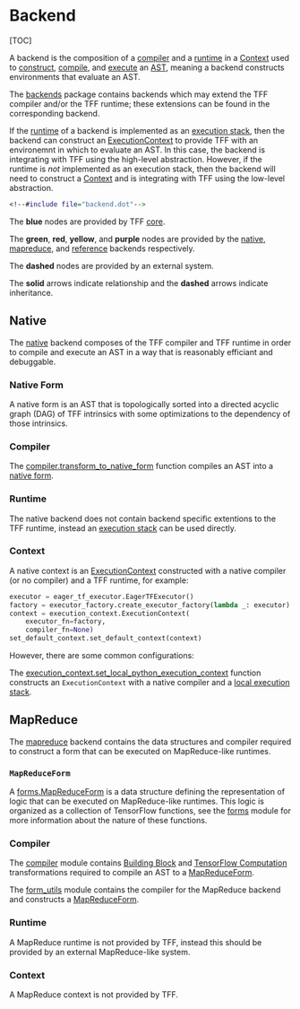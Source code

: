# Backend

[TOC]

A backend is the composition of a [compiler](compilation.md#compiler) and a
[runtime](execution.md#runtime) in a [Context](context.md#context) used to
[construct](tracing.md), [compile](compilation.md), and [execute](execution.md)
an [AST](compilation.md#ast), meaning a backend constructs environments that
evaluate an AST.

The
[backends](https://github.com/tensorflow/federated/blob/main/tensorflow_federated/python/core/backends)
package contains backends which may extend the TFF compiler and/or the TFF
runtime; these extensions can be found in the corresponding backend.

If the [runtime](execution.md#runtime) of a backend is implemented as an
[execution stack](execution.md#execution-stack), then the backend can construct
an [ExecutionContext](context.md#executioncontext) to provide TFF with an
environemnt in which to evaluate an AST. In this case, the backend is
integrating with TFF using the high-level abstraction. However, if the runtime
is *not* implemented as an execution stack, then the backend will need to
construct a [Context](context.md#context) and is integrating with TFF using the
low-level abstraction.

```dot
<!--#include file="backend.dot"-->
```

The **blue** nodes are provided by TFF
[core](https://github.com/tensorflow/federated/blob/main/tensorflow_federated/python/core).

The **green**, **red**, **yellow**, and **purple** nodes are provided by the
[native](#native), [mapreduce](#mapreduce), and [reference](#reference) backends
respectively.

The **dashed** nodes are provided by an external system.

The **solid** arrows indicate relationship and the **dashed** arrows indicate
inheritance.

## Native

The
[native](https://github.com/tensorflow/federated/blob/main/tensorflow_federated/python/core/backends/native)
backend composes of the TFF compiler and TFF runtime in order to compile and
execute an AST in a way that is reasonably efficiant and debuggable.

### Native Form

A native form is an AST that is topologically sorted into a directed acyclic
graph (DAG) of TFF intrinsics with some optimizations to the dependency of those
intrinsics.

### Compiler

The
[compiler.transform_to_native_form](https://github.com/tensorflow/federated/blob/main/tensorflow_federated/python/core/backends/native/compiler.py)
function compiles an AST into a [native form](#native-form).

### Runtime

The native backend does not contain backend specific extentions to the TFF
runtime, instead an [execution stack](execution.md#execution-stack) can be used
directly.

### Context

A native context is an [ExecutionContext](context.md#executioncontext)
constructed with a native compiler (or no compiler) and a TFF runtime, for
example:

```python
executor = eager_tf_executor.EagerTFExecutor()
factory = executor_factory.create_executor_factory(lambda _: executor)
context = execution_context.ExecutionContext(
    executor_fn=factory,
    compiler_fn=None)
set_default_context.set_default_context(context)
```

However, there are some common configurations:

The
[execution_context.set_local_python_execution_context](https://github.com/tensorflow/federated/blob/main/tensorflow_federated/python/core/backends/native/execution_context.py)
function constructs an `ExecutionContext` with a native compiler and a
[local execution stack](execution.md#local-execution-stack).

## MapReduce

The
[mapreduce](https://github.com/tensorflow/federated/blob/main/tensorflow_federated/python/core/backends/mapreduce)
backend contains the data structures and compiler required to construct a form
that can be executed on MapReduce-like runtimes.

### `MapReduceForm`

A
[forms.MapReduceForm](https://github.com/tensorflow/federated/blob/main/tensorflow_federated/python/core/backends/mapreduce/forms.py)
is a data structure defining the representation of logic that can be executed on
MapReduce-like runtimes. This logic is organized as a collection of TensorFlow
functions, see the
[forms](https://github.com/tensorflow/federated/blob/main/tensorflow_federated/python/core/backends/mapreduce/forms.py)
module for more information about the nature of these functions.

### Compiler

The
[compiler](https://github.com/tensorflow/federated/blob/main/tensorflow_federated/python/core/backends/mapreduce/compiler.py)
module contains [Building Block](compilation.md#building-block) and
[TensorFlow Computation](compilation.md#tensorflow-computation) transformations
required to compile an AST to a [MapReduceForm](#canonicalform).

The
[form_utils](https://github.com/tensorflow/federated/blob/main/tensorflow_federated/python/core/backends/mapreduce/form_utils.py)
module contains the compiler for the MapReduce backend and constructs a
[MapReduceForm](#canonicalform).

### Runtime

A MapReduce runtime is not provided by TFF, instead this should be provided by
an external MapReduce-like system.

### Context

A MapReduce context is not provided by TFF.
